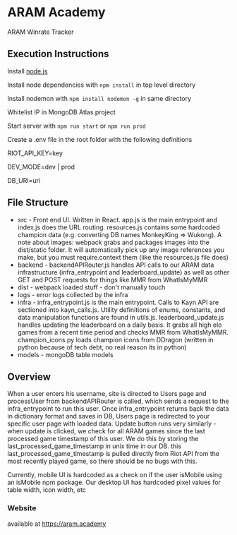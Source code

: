 # ARAM Academy

ARAM Winrate Tracker

## Execution Instructions

Install [node.js](https://nodejs.org/en/download/)

Install node dependencies with `npm install` in top level directory

Install nodemon with `npm install nodemon -g` in same directory

Whitelist IP in MongoDB Atlas project

Start server with `npm run start` or `npm run prod`

Create a .env file in the root folder with the following definitions

RIOT_API_KEY=key

DEV_MODE=dev | prod

DB_URI=uri

## File Structure

- src - Front end UI. Written in React. app.js is the main entrypoint and index.js does the URL routing. resources.js contains some hardcoded champion data (e.g. converting DB names MonkeyKing => Wukong). A note about images: webpack grabs and packages images into the dist/static folder. It will automatically pick up any image references you make, but you must require.context them (like the resources.js file does)
- backend - backendAPIRouter.js handles API calls to our ARAM data infrastructure (infra_entrypoint and leaderboard_update) as well as other GET and POST requests for things like MMR from WhatIsMyMMR
- dist - webpack loaded stuff - don't manually touch
- logs - error logs collected by the infra
- infra - infra_entrypoint.js is the main entrypoint. Calls to Kayn API are sectioned into kayn_calls.js. Utility definitions of enums, constants, and data manipulation functions are found in utils.js. leaderboard_update.js handles updating the leaderboard on a daily basis. It grabs all high elo games from a recent time period and checks MMR from WhatIsMyMMR. champion_icons.py loads champion icons from DDragon (written in python because of tech debt, no real reason its in python)
- models - mongoDB table models

## Overview

When a user enters his username, site is directed to Users page and processUser from backendAPIRouter is called, which sends a request to the infra_entrypoint to run this user. Once infra_entrypoint returns back the data in dictionary format and saves in DB, Users page is redirected to your specific user page with loaded data. Update button runs very similarly - when update is clicked, we check for all ARAM games since the last processed game timestamp of this user. We do this by storing the last_processed_game_timestamp in unix time in our DB. this last_processed_game_timestamp is pulled directly from Riot API from the most recently played game, so there should be no bugs with this.

Currently, mobile UI is hardcoded as a check on if the user isMobile using an isMobile npm package. Our desktop UI has hardcoded pixel values for table width, icon width, etc

### Website

available at https://aram.academy

